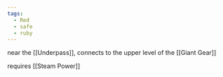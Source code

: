 ```yaml
---
tags:
  - Red
  - safe
  - ruby
---
```

near the [[Underpass]], connects to the upper level of the [[Giant Gear]]

requires [[Steam Power]]